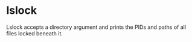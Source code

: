 # lslock
Lslock accepts a directory argument and prints the PIDs and paths of all files locked beneath it.

